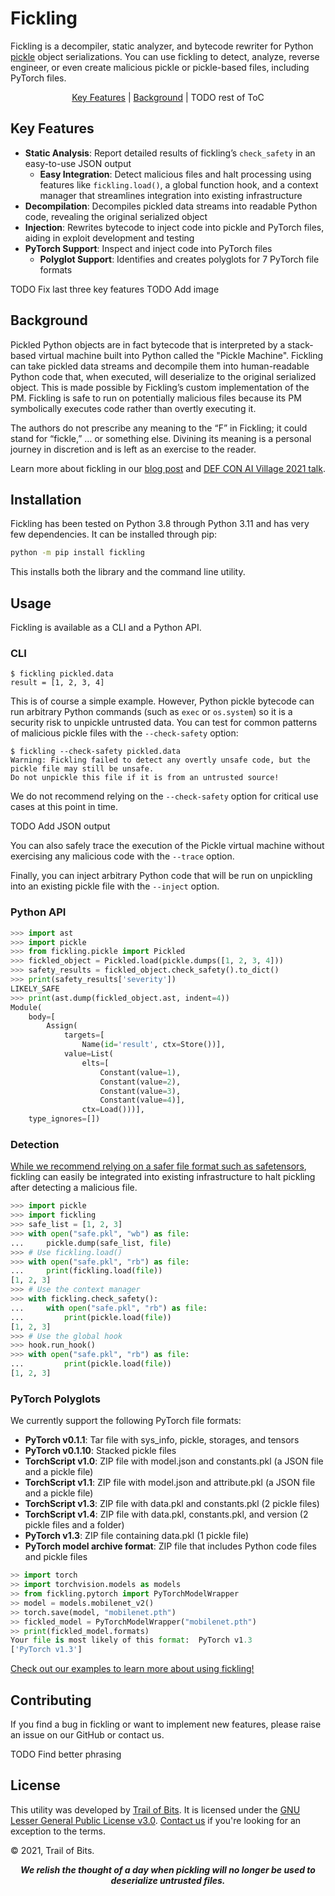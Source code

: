 # Fickling

Fickling is a decompiler, static analyzer, and bytecode rewriter for Python
[pickle](https://docs.python.org/3/library/pickle.html) object serializations.
You can use fickling to detect, analyze, reverse engineer, or even create 
malicious pickle or pickle-based files, including PyTorch files. 

<p align="center">
<a href="https://github.com/trailofbits/fickling/edit/sh/readme/README.md#key-features">Key Features</a> | 
<a href="#">Background</a> | TODO rest of ToC 
</p>

## Key Features
- **Static Analysis**: Report detailed results of fickling’s `check_safety` in an easy-to-use JSON output 
  - **Easy Integration**: Detect malicious files and halt processing using features like `fickling.load()`,
a global function hook, and a context manager that streamlines integration into existing infrastructure 
- **Decompilation**: Decompiles pickled data streams into readable Python code, revealing the original serialized object 
- **Injection**: Rewrites bytecode to inject code into pickle and PyTorch files, aiding in exploit development and testing 
- **PyTorch Support**: Inspect and inject code into PyTorch files
  - **Polyglot Support**: Identifies and creates polyglots for 7 PyTorch file formats

TODO Fix last three key features 
TODO Add image

## Background 
Pickled Python objects are in fact bytecode that is interpreted by a stack-based
virtual machine built into Python called the "Pickle Machine". Fickling can take
pickled data streams and decompile them into human-readable Python code that,
when executed, will deserialize to the original serialized object. This is made 
possible by Fickling’s custom implementation of the PM. Fickling is safe to run 
on potentially malicious files because its PM symbolically executes code rather 
than overtly executing it.

The authors do not prescribe any meaning to the “F” in Fickling; it could stand
for “fickle,” … or something else. Divining its meaning is a personal journey
in discretion and is left as an exercise to the reader.

Learn more about fickling in our [blog post](https://blog.trailofbits.com/2021/03/15/never-a-dill-moment-exploiting-machine-learning-pickle-files/)
and [DEF CON AI Village 2021 talk](https://www.youtube.com/watch?v=bZ0m_H_dEJI).

## Installation

Fickling has been tested on Python 3.8 through Python 3.11 and has very few dependencies.
It can be installed through pip:

```bash
python -m pip install fickling
```

This installs both the library and the command line utility.

## Usage

Fickling is available as a CLI and a Python API. 

### CLI

```console
$ fickling pickled.data
result = [1, 2, 3, 4]
```

This is of course a simple example. However, Python pickle bytecode can run
arbitrary Python commands (such as `exec` or `os.system`) so it is a security
risk to unpickle untrusted data. You can test for common patterns of
malicious pickle files with the `--check-safety` option:

```console
$ fickling --check-safety pickled.data
Warning: Fickling failed to detect any overtly unsafe code, but the pickle file may still be unsafe.
Do not unpickle this file if it is from an untrusted source!
```

We do not recommend relying on the `--check-safety` option for critical use
cases at this point in time.

TODO Add JSON output 

You can also safely trace the execution of the Pickle virtual machine without
exercising any malicious code with the `--trace` option.

Finally, you can inject arbitrary Python code that will be run on unpickling
into an existing pickle file with the `--inject` option.

### Python API 

```python
>>> import ast
>>> import pickle
>>> from fickling.pickle import Pickled
>>> fickled_object = Pickled.load(pickle.dumps([1, 2, 3, 4]))
>>> safety_results = fickled_object.check_safety().to_dict()
>>> print(safety_results['severity'])
LIKELY_SAFE
>>> print(ast.dump(fickled_object.ast, indent=4))
Module(
    body=[
        Assign(
            targets=[
                Name(id='result', ctx=Store())],
            value=List(
                elts=[
                    Constant(value=1),
                    Constant(value=2),
                    Constant(value=3),
                    Constant(value=4)],
                ctx=Load()))],
    type_ignores=[])
```

### Detection 

[While we recommend relying on a safer file format such as safetensors](https://huggingface.co/blog/safetensors-security-audit), 
fickling can easily be integrated into existing infrastructure to halt 
pickling after detecting a malicious file. 

```python
>>> import pickle
>>> import fickling
>>> safe_list = [1, 2, 3]
>>> with open("safe.pkl", "wb") as file:
...     pickle.dump(safe_list, file)
>>> # Use fickling.load()
>>> with open("safe.pkl", "rb") as file:
...     print(fickling.load(file))
[1, 2, 3]
>>> # Use the context manager
>>> with fickling.check_safety():
...     with open("safe.pkl", "rb") as file:
...         print(pickle.load(file))
[1, 2, 3]
>>> # Use the global hook
>>> hook.run_hook()
>>> with open("safe.pkl", "rb") as file:
...         print(pickle.load(file))
[1, 2, 3]
```

### PyTorch Polyglots 
We currently support the following PyTorch file formats:
- **PyTorch v0.1.1**: Tar file with sys_info, pickle, storages, and tensors
- **PyTorch v0.1.10**: Stacked pickle files
- **TorchScript v1.0**: ZIP file with model.json and constants.pkl (a JSON file and a pickle file)
- **TorchScript v1.1**: ZIP file with model.json and attribute.pkl (a JSON file and a pickle file)
- **TorchScript v1.3**: ZIP file with data.pkl and constants.pkl (2 pickle files)
- **TorchScript v1.4**: ZIP file with data.pkl, constants.pkl, and version (2 pickle files and a folder)
- **PyTorch v1.3**: ZIP file containing data.pkl (1 pickle file)
- **PyTorch model archive format**: ZIP file that includes Python code files and pickle files
```python
>> import torch
>> import torchvision.models as models
>> from fickling.pytorch import PyTorchModelWrapper
>> model = models.mobilenet_v2()
>> torch.save(model, "mobilenet.pth")
>> fickled_model = PyTorchModelWrapper("mobilenet.pth")
>> print(fickled_model.formats)
Your file is most likely of this format:  PyTorch v1.3 
['PyTorch v1.3']
```

[Check out our examples to learn more about using fickling!](https://github.com/trailofbits/fickling/tree/master/example) 

## Contributing 
If you find a bug in fickling or want to implement new features, please 
raise an issue on our GitHub or contact us. 

TODO Find better phrasing 

## License

This utility was developed by [Trail of Bits](https://www.trailofbits.com/).
It is licensed under the [GNU Lesser General Public License v3.0](LICENSE).
[Contact us](mailto:opensource@trailofbits.com) if you're looking for an
exception to the terms.

© 2021, Trail of Bits.

<p align="center">
<strong><i>We relish the thought of a day when pickling will no longer be used to deserialize untrusted files.</i></strong>
</p>
